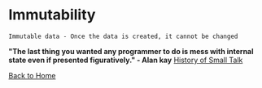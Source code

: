 # Immutability

    Immutable data - Once the data is created, it cannot be changed

**"The last thing you wanted any programmer to do is mess with internal state
even if presented figuratively." - Alan kay**
[History of Small Talk](http://worrydream.com/EarlyHistoryOfSmalltalk/)

[Back to Home](../README.md)
